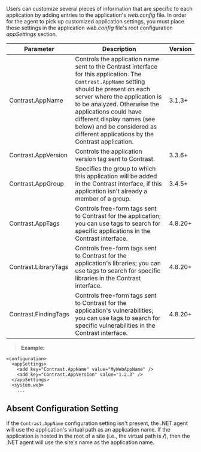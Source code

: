 <!--
title: ".NET Application-Specific Settings"
description: "Guide to setting the application-specific settings"
tags: "configuration microsoft IIS application name agent installation .NET version"
-->

Users can customize several pieces of information that are specific to each application by adding entries to the application's *web.config* file. In order for the agent to pick up customized application settings, you must place these settings in the application *web.config* file's root configuration *appSettings* section. 

| Parameter           | Description | Version |
|---------------------|-------------|---------|
| Contrast.AppName    | Controls the application name sent to the Contrast interface for this application. The `Contrast.AppName` setting should be present on each server where the application is to be analyzed. Otherwise the applications could have different display names (see below) and be considered as different applications by the Contrast application.        | 3.1.3+  |
| Contrast.AppVersion | Controls the application version tag sent to Contrast. | 3.3.6+  |
| Contrast.AppGroup   | Specifies the group to which this application will be added in the Contrast interface, if this application isn't  already a member of a group.        | 3.4.5+ |
| Contrast.AppTags    | Controls free-form tags sent to Contrast for the application; you can use tags to search for specific applications in the Contrast interface.        | 4.8.20+ |
| Contrast.LibraryTags   | Controls free-form tags sent to Contrast for the application's libraries; you can use tags to search for specific libraries in the Contrast interface.        | 4.8.20+ |
| Contrast.FindingTags   | Controls free-form tags sent to Contrast for the application's vulnerabilities; you can use tags to search for specific vulnerabilities in the Contrast interface.        | 4.8.20+ |


> **Example:**
 ```
 <configuration>
   <appSettings>
     <add key="Contrast.AppName" value="MyWebAppName" />
     <add key="Contrast.AppVersion" value="1.2.3" />
   </appSettings>
   <system.web>
     ...
 ```

## Absent Configuration Setting

If the `Contrast.AppName` configuration setting isn't present, the .NET agent will use the application's virtual path as an application name. If the application is hosted in the root of a site (i.e., the virtual path is ***/***), then the .NET agent will use the site's name as the application name.
